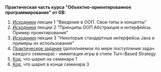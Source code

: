 **Практическая часть курса "Объектно-ориентированное программирование" от GB:**

1. [Исходники](https://github.com/ILYA-NASA/OOP/tree/main/Lecture_01) лекции 1 "Введение в ООП. Свои типы и концепты"
2. [Исходники](https://github.com/ILYA-NASA/OOP/tree/main/Lecture_02) лекции 2 "Принципы ООП Абстракция и интерфейсы. Пример проектирования"
3. [Исходники](https://github.com/ILYA-NASA/OOP/tree/main/Lecture_03) лекции 3 "Некоторые стандартные интерфейсы Java и примеры их использования"
4. [Практическое задание](https://github.com/ILYA-NASA/OOP/tree/main/Home_01) (дополняемое по мере поступления задач каждого семинара) - иммитация игры в стиле Turn-Based Strategy
5. [Код](https://github.com/ILYA-NASA/OOP/tree/main/Seminar_01), что шарил на семинаре 1
6. [Код](https://github.com/ILYA-NASA/OOP/tree/main/Seminar_03), что шарил в конце семинара 3
